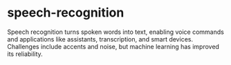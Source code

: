# speech-recognition
Speech recognition turns spoken words into text, enabling voice commands and applications like assistants, transcription, and smart devices. Challenges include accents and noise, but machine learning has improved its reliability.

